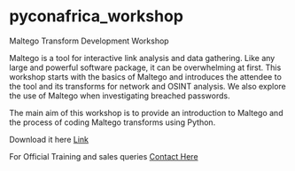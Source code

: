 # pyconafrica_workshop
Maltego Transform Development Workshop

Maltego is a tool for interactive link analysis and data gathering. Like any large and powerful software package, it can be overwhelming at first. This workshop starts with the basics of Maltego and introduces the attendee to the tool and its transforms for network and OSINT analysis. We also explore the use of Maltego when investigating breached passwords. 

The main aim of this workshop is to provide an introduction to Maltego and the process of coding Maltego transforms using Python. 

Download it here [Link](https://www.paterva.com/downloads.php)

For Official Training and sales queries [Contact Here](https://www.maltego.com/contact.html)
